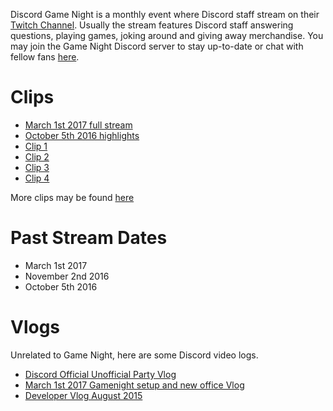 <!-- TITLE: Game Night -->
<!-- SUBTITLE: Discord Game Night -->

Discord Game Night is a monthly event where Discord staff stream on their [Twitch Channel](https://twitch.tv/discordapp). Usually the stream features Discord staff answering questions, playing games, joking around and giving away merchandise. You may join the Game Night Discord server to stay up-to-date or chat with fellow fans [here](https://discord.gg/gamenight).

# Clips
* [March 1st 2017 full stream](https://www.twitch.tv/videos/125744049)
* [October 5th 2016 highlights](https://www.youtube.com/watch?v=FBa6ZmkHqVE)
* [Clip 1](https://www.twitch.tv/discordapp/clips/HelpfulEndearingCattleBudBlast)
* [Clip 2](https://www.twitch.tv/discordapp/clips/RespectfulTriangularCheetahKeyboardCat)
* [Clip 3](https://www.twitch.tv/discordapp/clips/MagnificentJazzyWolfOSsloth)
* [Clip 4](https://www.twitch.tv/discordapp/clips/DependableCarelessTildeDeIlluminati)

More clips may be found [here](https://www.twitch.tv/discordapp/clips)
# Past Stream Dates
* March 1st 2017
* November 2nd 2016
* October 5th 2016

# Vlogs
Unrelated to Game Night, here are some Discord video logs.

* [Discord Official Unofficial Party Vlog](https://www.youtube.com/watch?v=DG_qaabZeQs&feature=youtu.be)
* [March 1st 2017 Gamenight setup and new office Vlog](https://www.youtube.com/watch?v=cvtf5Wbgdik)
* [Developer Vlog August 2015](https://www.youtube.com/watch?v=9b-CWmwGUKw)


